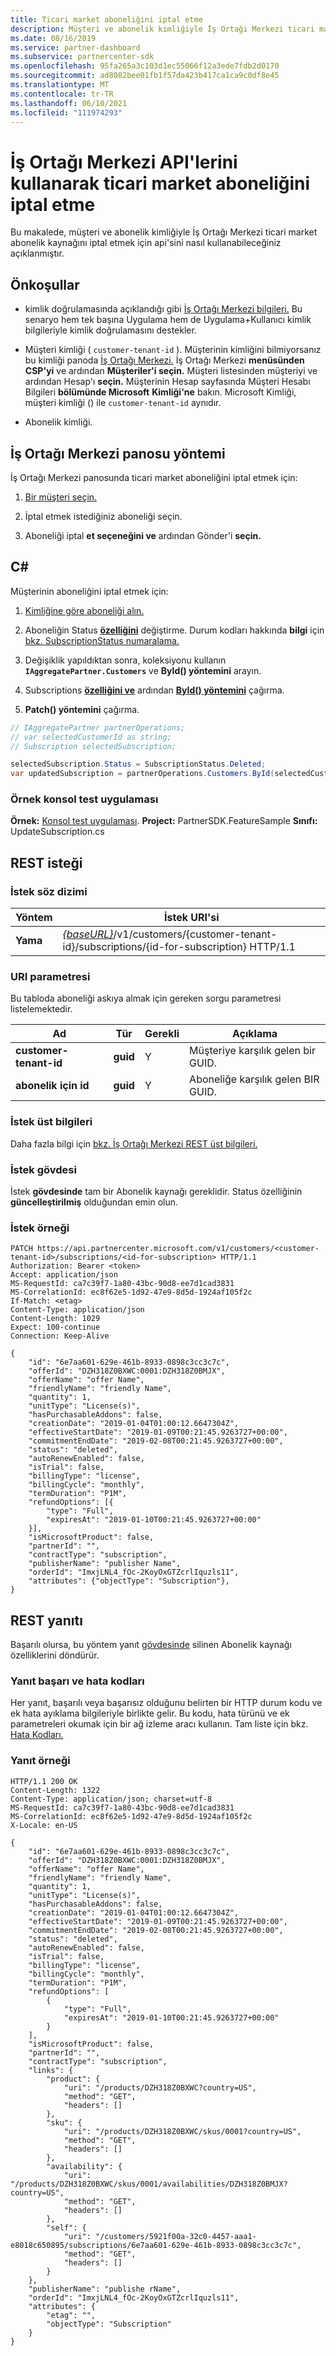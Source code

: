 ```yaml
---
title: Ticari market aboneliğini iptal etme
description: Müşteri ve abonelik kimliğiyle İş Ortağı Merkezi ticari market Abonelik kaynağını iptal etmek için api'leri kullanmayı öğrenin.
ms.date: 08/16/2019
ms.service: partner-dashboard
ms.subservice: partnercenter-sdk
ms.openlocfilehash: 95fa265a3c103d1ec55066f12a3ede7fdb2d0170
ms.sourcegitcommit: ad8082bee01fb1f57da423b417ca1ca9c0df8e45
ms.translationtype: MT
ms.contentlocale: tr-TR
ms.lasthandoff: 06/10/2021
ms.locfileid: "111974293"
---
```

# <a name="cancel-a-commercial-marketplace-subscription-using-partner-center-apis"></a>İş Ortağı Merkezi API'lerini kullanarak ticari market aboneliğini iptal etme

Bu makalede, müşteri ve abonelik kimliğiyle İş Ortağı Merkezi ticari [](subscription-resources.md) market abonelik kaynağını iptal etmek için api'sini nasıl kullanabileceğiniz açıklanmıştır.

## <a name="prerequisites"></a>Önkoşullar

- kimlik doğrulamasında açıklandığı gibi [İş Ortağı Merkezi bilgileri.](partner-center-authentication.md) Bu senaryo hem tek başına Uygulama hem de Uygulama+Kullanıcı kimlik bilgileriyle kimlik doğrulamasını destekler.

- Müşteri kimliği ( `customer-tenant-id` ). Müşterinin kimliğini bilmiyorsanız bu kimliği panoda [İş Ortağı Merkezi.](https://partner.microsoft.com/dashboard) İş Ortağı Merkezi **menüsünden CSP'yi** ve ardından **Müşteriler'i seçin.** Müşteri listesinden müşteriyi ve ardından Hesap'ı **seçin.** Müşterinin Hesap sayfasında Müşteri Hesabı Bilgileri **bölümünde Microsoft** **Kimliği'ne** bakın. Microsoft Kimliği, müşteri kimliği () ile `customer-tenant-id` aynıdır.

- Abonelik kimliği.

## <a name="partner-center-dashboard-method"></a>İş Ortağı Merkezi panosu yöntemi

İş Ortağı Merkezi panosunda ticari market aboneliğini iptal etmek için:

1. [Bir müşteri seçin.](get-a-customer-by-name.md)

2. İptal etmek istediğiniz aboneliği seçin.

3. Aboneliği iptal **et seçeneğini ve** ardından Gönder'i **seçin.**

## <a name="c"></a>C\#

Müşterinin aboneliğini iptal etmek için:

1. [Kimliğine göre aboneliği alın.](get-a-subscription-by-id.md)

2. Aboneliğin Status [**özelliğini**](/dotnet/api/microsoft.store.partnercenter.models.subscriptions.subscription.status) değiştirme. Durum kodları hakkında **bilgi** için [bkz. SubscriptionStatus numaralama.](/dotnet/api/microsoft.store.partnercenter.models.subscriptions.subscriptionstatus)

3. Değişiklik yapıldıktan sonra, koleksiyonu kullanın **`IAggregatePartner.Customers`** ve **ById() yöntemini** arayın.

4. Subscriptions [**özelliğini ve**](/dotnet/api/microsoft.store.partnercenter.customers.icustomer.subscriptions) ardından [**ById() yöntemini**](/dotnet/api/microsoft.store.partnercenter.subscriptions.isubscriptioncollection.byid) çağırma.

5. **Patch() yöntemini** çağırma.

``` csharp
// IAggregatePartner partnerOperations;
// var selectedCustomerId as string;
// Subscription selectedSubscription;

selectedSubscription.Status = SubscriptionStatus.Deleted;
var updatedSubscription = partnerOperations.Customers.ById(selectedCustomerId).Subscriptions.ById(selectedSubscription.Id).Patch(selectedSubscription);
```

### <a name="sample-console-test-app"></a>Örnek konsol test uygulaması

**Örnek:** [Konsol test uygulaması](console-test-app.md). **Project:** PartnerSDK.FeatureSample **Sınıfı:** UpdateSubscription.cs

## <a name="rest-request"></a>REST isteği

### <a name="request-syntax"></a>İstek söz dizimi

| Yöntem    | İstek URI'si                                                                                                                |
|-----------|----------------------------------------------------------------------------------------------------------------------------|
| **Yama** | [*{baseURL}*](partner-center-rest-urls.md)/v1/customers/{customer-tenant-id}/subscriptions/{id-for-subscription} HTTP/1.1 |

### <a name="uri-parameter"></a>URI parametresi

Bu tabloda aboneliği askıya almak için gereken sorgu parametresi listelemektedir.

| Ad                    | Tür     | Gerekli | Açıklama                               |
|-------------------------|----------|----------|-------------------------------------------|
| **customer-tenant-id**  | **guid** | Y        | Müşteriye karşılık gelen bir GUID.     |
| **abonelik için id** | **guid** | Y        | Aboneliğe karşılık gelen BIR GUID. |

### <a name="request-headers"></a>İstek üst bilgileri

Daha fazla bilgi için [bkz. İş Ortağı Merkezi REST üst bilgileri.](headers.md)

### <a name="request-body"></a>İstek gövdesi

İstek **gövdesinde** tam bir Abonelik kaynağı gereklidir. Status özelliğinin **güncelleştirilmiş** olduğundan emin olun.

### <a name="request-example"></a>İstek örneği

```http
PATCH https://api.partnercenter.microsoft.com/v1/customers/<customer-tenant-id>/subscriptions/<id-for-subscription> HTTP/1.1
Authorization: Bearer <token>
Accept: application/json
MS-RequestId: ca7c39f7-1a80-43bc-90d8-ee7d1cad3831
MS-CorrelationId: ec8f62e5-1d92-47e9-8d5d-1924af105f2c
If-Match: <etag>
Content-Type: application/json
Content-Length: 1029
Expect: 100-continue
Connection: Keep-Alive

{
    "id": "6e7aa601-629e-461b-8933-0898c3cc3c7c",
    "offerId": "DZH318Z0BXWC:0001:DZH318Z0BMJX",
    "offerName": "offer Name",
    "friendlyName": "friendly Name",
    "quantity": 1,
    "unitType": "License(s)",
    "hasPurchasableAddons": false,
    "creationDate": "2019-01-04T01:00:12.6647304Z",
    "effectiveStartDate": "2019-01-09T00:21:45.9263727+00:00",
    "commitmentEndDate": "2019-02-08T00:21:45.9263727+00:00",
    "status": "deleted",
    "autoRenewEnabled": false,
    "isTrial": false,
    "billingType": "license",
    "billingCycle": "monthly",
    "termDuration": "P1M",
    "refundOptions": [{
        "type": "Full",
        "expiresAt": "2019-01-10T00:21:45.9263727+00:00"
    }],
    "isMicrosoftProduct": false,
    "partnerId": "",
    "contractType": "subscription",
    "publisherName": "publisher Name",
    "orderId": "ImxjLNL4_fOc-2KoyOxGTZcrlIquzls11",
    "attributes": {"objectType": "Subscription"},
}
```

## <a name="rest-response"></a>REST yanıtı

Başarılı olursa, bu yöntem yanıt [gövdesinde](subscription-resources.md) silinen Abonelik kaynağı özelliklerini döndürür.

### <a name="response-success-and-error-codes"></a>Yanıt başarı ve hata kodları

Her yanıt, başarılı veya başarısız olduğunu belirten bir HTTP durum kodu ve ek hata ayıklama bilgileriyle birlikte gelir. Bu kodu, hata türünü ve ek parametreleri okumak için bir ağ izleme aracı kullanın. Tam liste için bkz. [Hata Kodları.](error-codes.md)

### <a name="response-example"></a>Yanıt örneği

```http
HTTP/1.1 200 OK
Content-Length: 1322
Content-Type: application/json; charset=utf-8
MS-RequestId: ca7c39f7-1a80-43bc-90d8-ee7d1cad3831
MS-CorrelationId: ec8f62e5-1d92-47e9-8d5d-1924af105f2c
X-Locale: en-US

{
    "id": "6e7aa601-629e-461b-8933-0898c3cc3c7c",
    "offerId": "DZH318Z0BXWC:0001:DZH318Z0BMJX",
    "offerName": "offer Name",
    "friendlyName": "friendly Name",
    "quantity": 1,
    "unitType": "License(s)",
    "hasPurchasableAddons": false,
    "creationDate": "2019-01-04T01:00:12.6647304Z",
    "effectiveStartDate": "2019-01-09T00:21:45.9263727+00:00",
    "commitmentEndDate": "2019-02-08T00:21:45.9263727+00:00",
    "status": "deleted",
    "autoRenewEnabled": false,
    "isTrial": false,
    "billingType": "license",
    "billingCycle": "monthly",
    "termDuration": "P1M",
    "refundOptions": [
        {
            "type": "Full",
            "expiresAt": "2019-01-10T00:21:45.9263727+00:00"
        }
    ],
    "isMicrosoftProduct": false,
    "partnerId": "",
    "contractType": "subscription",
    "links": {
        "product": {
            "uri": "/products/DZH318Z0BXWC?country=US",
            "method": "GET",
            "headers": []
        },
        "sku": {
            "uri": "/products/DZH318Z0BXWC/skus/0001?country=US",
            "method": "GET",
            "headers": []
        },
        "availability": {
            "uri": "/products/DZH318Z0BXWC/skus/0001/availabilities/DZH318Z0BMJX?country=US",
            "method": "GET",
            "headers": []
        },
        "self": {
            "uri": "/customers/5921f00a-32c0-4457-aaa1-e8018c650895/subscriptions/6e7aa601-629e-461b-8933-0898c3cc3c7c",
            "method": "GET",
            "headers": []
        }
    },
    "publisherName": "publishe rName",
    "orderId": "ImxjLNL4_fOc-2KoyOxGTZcrlIquzls11",
    "attributes": {
        "etag": "",
        "objectType": "Subscription"
    }
}
```
